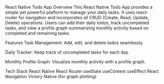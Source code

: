
React Native Todo App
Overview
This React Native Todo App provides a simple yet powerful platform to manage your daily tasks. It uses react-router for navigation and incorporates all CRUD (Create, Read, Update, Delete) operations. Users can add their daily todos, track uncompleted tasks, and view a profile graph summarizing monthly activity based on completed and remaining tasks.

Features
Task Management: Add, edit, and delete todos seamlessly.

Daily Tracker: Keep track of uncompleted tasks for each day.

Monthly Profile Graph: Visualize monthly activity with a profile graph.

Tech Stack
React Native
React Router
useState
useContext
useEffect
React Navigation
Victory Native (for graph plotting)
